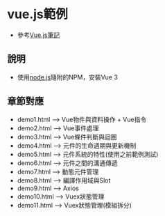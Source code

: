 # vue.js範例
* 參考[Vue.js筆記](https://hackmd.io/@alanden/BkQ_g4pG2)

## 說明
* 使用[node.js](https://nodejs.org/zh-tw/download)隨附的NPM，安裝Vue 3

## 章節對應
* demo1.html --> Vue物件與資料操作 + Vue指令 
* demo2.html --> Vue事件處理
* demo3.html --> Vue條件判斷與迴圈
* demo4.html --> 元件的生命週期與更新機制
* demo5.html --> 元件系統的特性(使用之前範例測試)
* demo6.html --> 元件之間的溝通傳遞
* demo7.html --> 動態元件管理
* demo8.html --> 編譯作用域與Slot
* demo9.html --> Axios
* demo10.html --> Vuex狀態管理
* demo11.html --> Vuex狀態管理(模組拆分)
